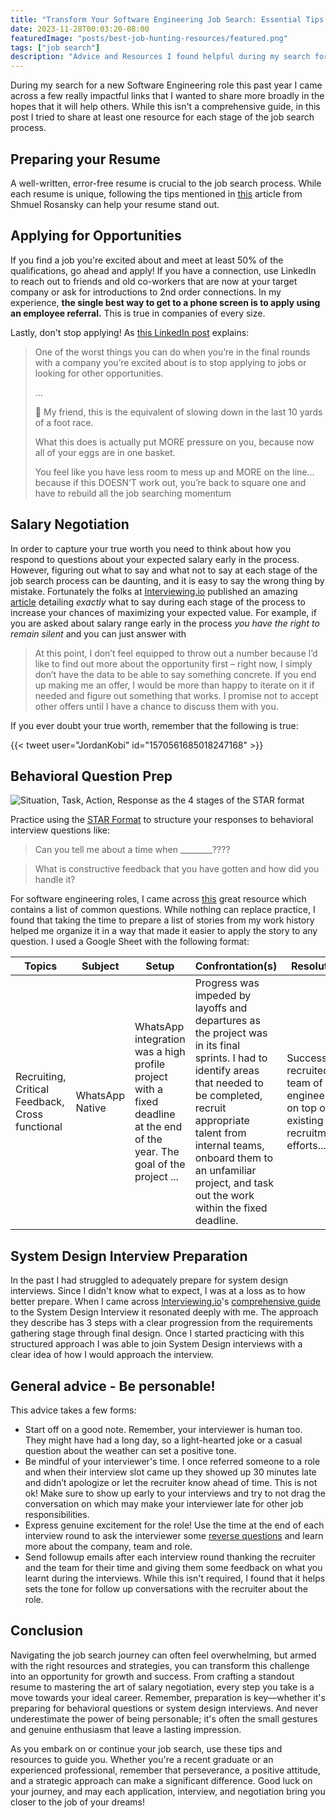 ```yaml
---
title: "Transform Your Software Engineering Job Search: Essential Tips for Every Stage"
date: 2023-11-28T00:03:20-08:00
featuredImage: "posts/best-job-hunting-resources/featured.png"
tags: ["job search"]
description: "Advice and Resources I found helpful during my search for a new Software Engineering role in 2023"
---
```


During my search for a new Software Engineering role this past year I came across a few really impactful links that I wanted to share more broadly in the hopes that it will help others. While this isn't a comprehensive guide, in this post I tried to share at least one resource for each stage of the job search process.

## Preparing your Resume

A well-written, error-free resume is crucial to the job search process. While each resume is unique, following the tips mentioned in [this](https://medium.com/startup-stash/unlocking-resume-success-4e2b26de5a0d) article from Shmuel Rosansky can help your resume stand out.

## Applying for Opportunities

If you find a job you're excited about and meet at least 50% of the qualifications, go ahead and apply! If you have a connection, use LinkedIn to reach out to friends and old co-workers that are now at your target company or ask for introductions to 2nd order connections. In my experience, **the single best way to get to a phone screen is to apply using an employee referral.** This is true in companies of every size.

Lastly, don't stop applying! As [this LinkedIn post](https://www.linkedin.com/posts/talishlafer_interview-interviewtips-interviewconfidence-activity-7131007567794733059-s8vJ) explains:
> One of the worst things you can do when you’re in the final rounds with a company you’re excited about is to stop applying to jobs or looking for other opportunities.
> 
> ...
>
> 🏁 My friend, this is the equivalent of slowing down in the last 10 yards of a foot race.
> 
> What this does is actually put MORE pressure on you, because now all of your eggs are in one basket. 
> 
> You feel like you have less room to mess up and MORE on the line… because if this DOESN’T work out, you’re back to square one and have to rebuild all the job searching momentum

## Salary Negotiation

In order to capture your true worth you need to think about how you respond to questions about your expected salary early in the process. However, figuring out what to say and what not to say at each stage of the job search process can be daunting, and it is easy to say the wrong thing by mistake. Fortunately the folks at [Interviewing.io](https://iio.sh/r/wcQT) published an amazing [article](https://interviewing.io/blog/sabotage-salary-negotiation-before-even-start) detailing _exactly_ what to say during each stage of the process to increase your chances of maximizing your expected value. For example, if you are asked about salary range early in the process _you have the right to remain silent_ and you can just answer with 
> At this point, I don’t feel equipped to throw out a number because I’d like to find out more about the opportunity first – right now, I simply don’t have the data to be able to say something concrete. If you end up making me an offer, I would be more than happy to iterate on it if needed and figure out something that works. I promise not to accept other offers until I have a chance to discuss them with you.

If you ever doubt your true worth, remember that the following is true:

{{< tweet user="JordanKobi" id="1570561685018247168" >}}

## Behavioral Question Prep

![Situation, Task, Action, Response as the 4 stages of the STAR format](https://www.thebalancemoney.com/thmb/dg4_4UFb8BoepIJjIFvPRW-Et4M=/750x0/filters:no_upscale():max_bytes(150000):strip_icc():format(webp)/behavioral-job-interview-questions-2061629_round2-e57ec8ca1d0b416882bf79c44c69aa83.jpg)

Practice using the [STAR Format](https://www.thebalancemoney.com/what-is-the-star-interview-response-technique-2061629) to structure your responses to behavioral interview questions like:

> Can you tell me about a time when ________????

> What is constructive feedback that you have gotten and how did you handle it?

For software engineering roles, I came across [this](https://docs.google.com/document/d/1nHh6Ucb1G3ub1wWMSmbl-IDfWRreVKVfPJnIEQDhyuE/edit) great resource which contains a list of common questions. While nothing can replace practice, I found that taking the time to prepare a list of stories from my work history helped me organize it in a way that made it easier to apply the story to any question. I used a Google Sheet with the following format:

| Topics | Subject| Setup | Confrontation(s)| Resolution |
|-----------------------------------------------------|-----------------|----------------------------------------------------------------------------------------------------------------------------------------------------------------------------------------------------------------------------------------------------------------------------------------------------------------------------------------------------------------------------------------------------------------------------------------|------------------------------------------------------------------------------------------------------------------------------------------------------------------------------------------------------------------------------------------------------------------------------------------------------------------------------------------------------------|-----------------------------------------------------------------------------------------------------------------------------------------------------------------------------------------------------------------------------------------------------------------------------------------------------------------------------------------|
| Recruiting, Critical Feedback, Cross functional | WhatsApp Native | WhatsApp integration was a high profile project with a fixed deadline at the end of the year.  The goal of the project ... | Progress was impeded by layoffs and departures as the project was in its final sprints. I had to identify areas that needed to be completed, recruit appropriate talent from internal teams, onboard them to an unfamiliar project, and task out the work within the fixed deadline.      | Successfully recruited a team of engineers on top of existing recruitment efforts...|

## System Design Interview Preparation

In the past I had struggled to adequately prepare for system design interviews. Since I didn't know what to expect, I was at a loss as to how better prepare. When I came across [Interviewing.io](https://iio.sh/r/wcQT)'s [comprehensive guide](https://interviewing.io/guides/system-design-interview/) to the System Design Interview it resonated deeply with me. The approach they describe has 3 steps with a clear progression from the requirements gathering stage through final design. Once I started practicing with this structured approach I was able to join System Design interviews with a clear idea of how I would approach the interview. 

## General advice - Be personable!

This advice takes a few forms:
- Start off on a good note. Remember, your interviewer is human too. They might have had a long day, so a light-hearted joke or a casual question about the weather can set a positive tone.
- Be mindful of your interviewer's time. I once referred someone to a role and when their interview slot came up they showed up 30 minutes late and didn’t apologize or let the recruiter know ahead of time. This is not ok! Make sure to show up early to your interviews and try to not drag the conversation on which may make your interviewer late for other job responsibilities.
- Express genuine excitement for the role! Use the time at the end of each interview round to ask the interviewer some [reverse questions](https://hbr.org/2022/05/38-smart-questions-to-ask-in-a-job-interview) and learn more about the company, team and role.
- Send followup emails after each interview round thanking the recruiter and the team for their time and giving them some feedback on what you learnt during the interviews. While this isn't required, I found that it helps sets the tone for follow up conversations with the recruiter about the role.

## Conclusion

Navigating the job search journey can often feel overwhelming, but armed with the right resources and strategies, you can transform this challenge into an opportunity for growth and success. From crafting a standout resume to mastering the art of salary negotiation, every step you take is a move towards your ideal career. Remember, preparation is key—whether it's preparing for behavioral questions or system design interviews. And never underestimate the power of being personable; it's often the small gestures and genuine enthusiasm that leave a lasting impression.

As you embark on or continue your job search, use these tips and resources to guide you. Whether you're a recent graduate or an experienced professional, remember that perseverance, a positive attitude, and a strategic approach can make a significant difference. Good luck on your journey, and may each application, interview, and negotiation bring you closer to the job of your dreams!